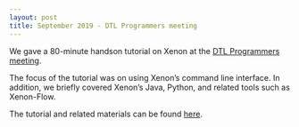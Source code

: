 ```yaml
---
layout: post
title: September 2019 - DTL Programmers meeting
---
```

We gave a 80-minute handson tutorial on Xenon at the [DTL Programmers meeting](https://docs.google.com/document/d/1D-xBb7Vqiv-qPUgL_8uze1Yx0wbBcyFSZxLSf49SGyk).

The focus of the tutorial was on using Xenon’s command line interface. In addition, we briefly covered Xenon’s Java, Python, and related tools such as Xenon-Flow.

The tutorial and related materials can be found [here](https://xenon-tutorial.readthedocs.io/en/latest/).

